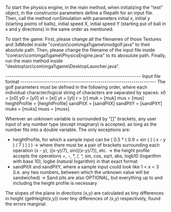 To start the physics engine, in the main method, when initializing the "test" object, in the constructor parameters define a filepath for an input file.  Then, call the method runSimulation with parameters initial x, initial y (starting points of balls), initial speed X, initial speed Y (starting put of ball in x and y directions) in the same order as mentioned.

To start the game:
First, please change all the filenames of those Textures and 3dModel inside "core\src\com\mga1\game\modgolf.java" to their absolute path.
Then, please change the filename of the input file inside "core\src\com\mga1\game\PhysicsEngine.java" to its abosulute path.
Finally, run the main method inside "desktop\src\com\mga1\game\DesktopLauncher.java".

 ------------------------------------------------------------------ Input file format ------------------------------------------------------------------
The golf parameters must be defined in the following order, where each individual character/logical string of characters are separated by spaces:
x0 = [x0]
y0 = [y0]
xt = [xt]
yt = [yt]
r = [r]
muk = [muk]
mus = [mus]
heightProfile = [heightProfile]
sandPitX = [sandPitX]
sandPitY = [sandPitY]
muks = [muks]
muss = [muss]
  
Wherever an unknown variable is surrounded by "[]" brackets, any user input of any number type (except imaginary) is accepted, as long as the number fits into a double variable.  The only exceptions are:
 - heightProfile, for which a sample input can be ( 0.5 * ( 0.9 + sin ( ( ( x - y ) / 7 ) ) ) )
   -> where there must be a pair of brackets surrounding each operation (x - y), ((x-y)/7), sin(((x-y)/7)), etc.
   -> the height profile accepts the operations +, -, *, /, ^, sin, cos, sqrt, abs, logb10 (logarithm with base 10), logbe (natural logarithm) in that exact format
 - sandPitX and sandPitY, where a sample input could look like 1 < x < 3 (i.e. any two numbers, between which the unknown value will be sandwiched)
   -> Sand pits are also OPTIONAL, but everything up to and including the height profile is necessary
   
The slopes of the plane in directions (x,y) are calculated as tiny differences in height (getHeight(x,y)) over tiny differences of (x,y) respectively, found the errors marginal.
